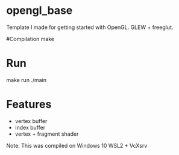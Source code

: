 # opengl_base
Template I made for getting started with OpenGL. GLEW + freeglut.

#Compilation
make

# Run
make run
./main

# Features
- vertex buffer
- index buffer
- vertex + fragment shader

Note: This was compiled on Windows 10 WSL2 + VcXsrv
